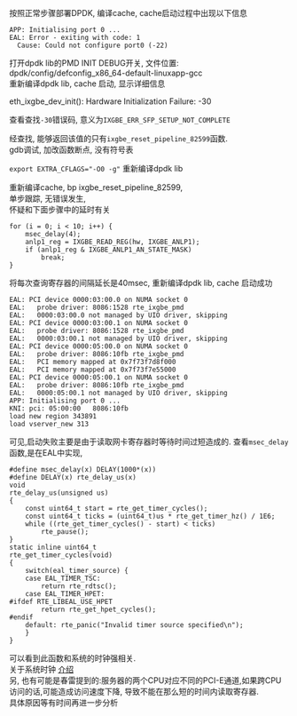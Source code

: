 按照正常步骤部署DPDK, 编译cache,
cache启动过程中出现以下信息

```
APP: Initialising port 0 ...
EAL: Error - exiting with code: 1
  Cause: Could not configure port0 (-22)
```

打开dpdk lib的PMD INIT DEBUG开关,
文件位置: dpdk/config/defconfig_x86_64-default-linuxapp-gcc  
重新编译dpdk lib, cache
启动, 显示详细信息
>
eth_ixgbe_dev_init(): Hardware Initialization Failure: -30

查看查找`-30`错误码, 意义为`IXGBE_ERR_SFP_SETUP_NOT_COMPLETE`

经查找, 能够返回该值的只有`ixgbe_reset_pipeline_82599`函数.  
gdb调试, 加改函数断点, 没有符号表

`export EXTRA_CFLAGS="-O0 -g"` 重新编译dpdk lib

重新编译cache, bp ixgbe_reset_pipeline_82599,  
单步跟踪, 无错误发生,  
怀疑和下面步骤中的延时有关

```
for (i = 0; i < 10; i++) {
    msec_delay(4);
    anlp1_reg = IXGBE_READ_REG(hw, IXGBE_ANLP1);
    if (anlp1_reg & IXGBE_ANLP1_AN_STATE_MASK)
        break;
}
```

将每次查询寄存器的间隔延长是40msec, 重新编译dpdk lib, cache
启动成功

```
EAL: PCI device 0000:03:00.0 on NUMA socket 0
EAL:   probe driver: 8086:1528 rte_ixgbe_pmd
EAL:   0000:03:00.0 not managed by UIO driver, skipping
EAL: PCI device 0000:03:00.1 on NUMA socket 0
EAL:   probe driver: 8086:1528 rte_ixgbe_pmd
EAL:   0000:03:00.1 not managed by UIO driver, skipping
EAL: PCI device 0000:05:00.0 on NUMA socket 0
EAL:   probe driver: 8086:10fb rte_ixgbe_pmd
EAL:   PCI memory mapped at 0x7f73f7d8f000
EAL:   PCI memory mapped at 0x7f73f7e55000
EAL: PCI device 0000:05:00.1 on NUMA socket 0
EAL:   probe driver: 8086:10fb rte_ixgbe_pmd
EAL:   0000:05:00.1 not managed by UIO driver, skipping
APP: Initialising port 0 ...
KNI: pci: 05:00:00 	 8086:10fb
load new region 343891
load vserver_new 313
```
可见,启动失败主要是由于读取网卡寄存器时等待时间过短造成的.
查看`msec_delay`函数,是在EAL中实现, 

```
#define msec_delay(x) DELAY(1000*(x))
#define DELAY(x) rte_delay_us(x)
void
rte_delay_us(unsigned us)
{
	const uint64_t start = rte_get_timer_cycles();
	const uint64_t ticks = (uint64_t)us * rte_get_timer_hz() / 1E6;
	while ((rte_get_timer_cycles() - start) < ticks)
		rte_pause();
}
static inline uint64_t
rte_get_timer_cycles(void)
{
	switch(eal_timer_source) {
	case EAL_TIMER_TSC:
		return rte_rdtsc();
	case EAL_TIMER_HPET:
#ifdef RTE_LIBEAL_USE_HPET
		return rte_get_hpet_cycles();
#endif
	default: rte_panic("Invalid timer source specified\n");
	}
}

```

可以看到此函数和系统的时钟强相关.  
关于系统时钟 [介绍](http://www.ibm.com/developerworks/cn/linux/l-cn-timerm/)  
另, 也有可能是春雷提到的:服务器的两个CPU对应不同的PCI-E通道,如果跨CPU访问的话,可能造成访问速度下降, 导致不能在那么短的时间内读取寄存器.    
具体原因等有时间再进一步分析
